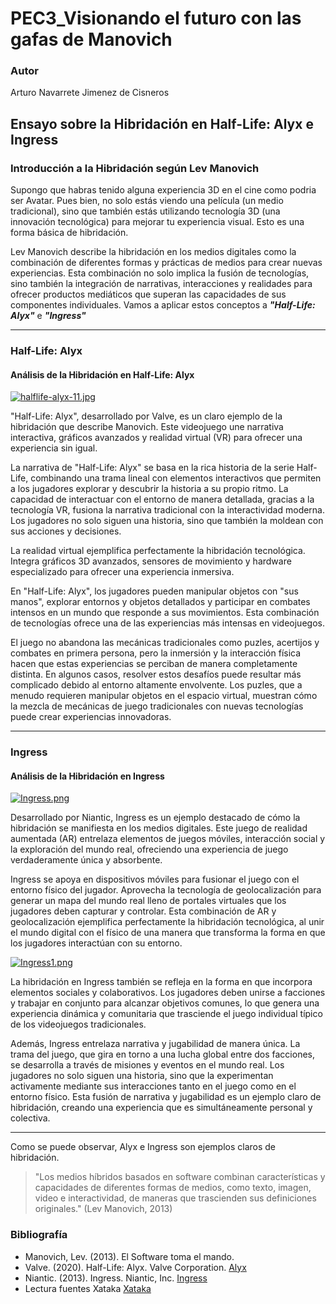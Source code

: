 # PEC3_Visionando el futuro con las gafas de Manovich
### Autor

Arturo Navarrete Jimenez de Cisneros


## Ensayo sobre la Hibridación en Half-Life: Alyx e Ingress

### Introducción a la Hibridación según Lev Manovich

Supongo que habras tenido alguna experiencia 3D en el cine como podria ser Avatar. Pues bien, no solo estás viendo una película (un medio tradicional), sino que también estás utilizando tecnología 3D (una innovación tecnológica) para mejorar tu experiencia visual. Esto es una forma básica de hibridación.

Lev Manovich describe la hibridación en los medios digitales como la combinación de diferentes formas y prácticas de medios para crear nuevas experiencias. Esta combinación no solo implica la fusión de tecnologías, sino también la integración de narrativas, interacciones y realidades para ofrecer productos mediáticos que superan las capacidades de sus componentes individuales. Vamos a aplicar estos conceptos a ***"Half-Life: Alyx"*** e ***"Ingress"***

***

### Half-Life: Alyx

#### Análisis de la Hibridación en Half-Life: Alyx

[![halflife-alyx-11.jpg](https://i.postimg.cc/d0m89p2Z/halflife-alyx-11.jpg)](https://postimg.cc/d73ksWSJ)

"Half-Life: Alyx", desarrollado por Valve, es un claro ejemplo de la hibridación que describe Manovich. Este videojuego une narrativa interactiva, gráficos avanzados y realidad virtual (VR) para ofrecer una experiencia sin igual.

La narrativa de "Half-Life: Alyx" se basa en la rica historia de la serie Half-Life, combinando una trama lineal con elementos interactivos que permiten a los jugadores explorar y descubrir la historia a su propio ritmo. La capacidad de interactuar con el entorno de manera detallada, gracias a la tecnología VR, fusiona la narrativa tradicional con la interactividad moderna. Los jugadores no solo siguen una historia, sino que también la moldean con sus acciones y decisiones.

La realidad virtual ejemplifica perfectamente la hibridación tecnológica. Integra gráficos 3D avanzados, sensores de movimiento y hardware especializado para ofrecer una experiencia inmersiva. 

En "Half-Life: Alyx", los jugadores pueden manipular objetos con "sus manos", explorar entornos y objetos detallados y participar en combates intensos en un mundo que responde a sus movimientos. Esta combinación de tecnologías ofrece una de las experiencias más intensas en videojuegos.

El juego no abandona las mecánicas tradicionales como puzles, acertijos y combates en primera persona, pero la inmersión y la interacción física hacen que estas experiencias se perciban de manera completamente distinta. En algunos casos, resolver estos desafíos puede resultar más complicado debido al entorno altamente envolvente. Los puzles, que a menudo requieren manipular objetos en el espacio virtual, muestran cómo la mezcla de mecánicas de juego tradicionales con nuevas tecnologías puede crear experiencias innovadoras.


***

### Ingress

#### Análisis de la Hibridación en Ingress

[![Ingress.png](https://i.postimg.cc/2jBJG67K/Ingress.png)](https://postimg.cc/ThfCYTSV)

Desarrollado por Niantic, Ingress es un ejemplo destacado de cómo la hibridación se manifiesta en los medios digitales. Este juego de realidad aumentada (AR) entrelaza elementos de juegos móviles, interacción social y la exploración del mundo real, ofreciendo una experiencia de juego verdaderamente única y absorbente.

Ingress se apoya en dispositivos móviles para fusionar el juego con el entorno físico del jugador. Aprovecha la tecnología de geolocalización para generar un mapa del mundo real lleno de portales virtuales que los jugadores deben capturar y controlar. Esta combinación de AR y geolocalización ejemplifica perfectamente la hibridación tecnológica, al unir el mundo digital con el físico de una manera que transforma la forma en que los jugadores interactúan con su entorno.

[![Ingress1.png](https://i.postimg.cc/yYRHDjGW/Ingress1.png)](https://postimg.cc/QHjPPQhr)

La hibridación en Ingress también se refleja en la forma en que incorpora elementos sociales y colaborativos. Los jugadores deben unirse a facciones y trabajar en conjunto para alcanzar objetivos comunes, lo que genera una experiencia dinámica y comunitaria que trasciende el juego individual típico de los videojuegos tradicionales.

Además, Ingress entrelaza narrativa y jugabilidad de manera única. La trama del juego, que gira en torno a una lucha global entre dos facciones, se desarrolla a través de misiones y eventos en el mundo real. Los jugadores no solo siguen una historia, sino que la experimentan activamente mediante sus interacciones tanto en el juego como en el entorno físico. Esta fusión de narrativa y jugabilidad es un ejemplo claro de hibridación, creando una experiencia que es simultáneamente personal y colectiva.

***
Como se puede observar, Alyx e Ingress son ejemplos claros de hibridación.
>"Los medios híbridos basados en software combinan características y capacidades de diferentes formas de medios, como texto, imagen, video e interactividad, de maneras que trascienden sus definiciones originales."
>(Lev Manovich, 2013)



### Bibliografía

- Manovich, Lev. (2013). El Software toma el mando.
- Valve. (2020). Half-Life: Alyx. Valve Corporation. [Alyx](https://www.half-life.com/es/alyx)
- Niantic. (2013). Ingress. Niantic, Inc. [Ingress](https://ingress.com/)
- Lectura fuentes Xataka [Xataka](https://www.xataka.com/videojuegos/valve-presenta-trailer-alyx-regreso-half-life-dispositivos-realidad-virtual)

